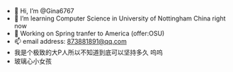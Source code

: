 - 👋 Hi, I’m @Gina6767
- 👀 I’m learning Computer Science in University of Nottingham China right now
- 💞️ Working on Spring tranfer to America (offer:OSU)
- 📫 email address: 873881891@qq.com
- 我是个极致的大P人所以不知道到底可以坚持多久 呜呜
- 玻璃心小女孩
<!---
Gina6767/Gina6767 is a ✨ special ✨ repository because its `README.md` (this file) appears on your GitHub profile.
You can click the Preview link to take a look at your changes.
--->
